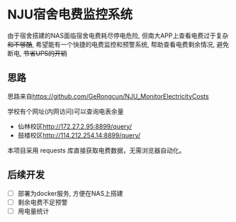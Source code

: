 # NJU宿舍电费监控系统
由于宿舍搭建的NAS面临宿舍电费耗尽停电危险, 但南大APP上查看电费过于复杂~~和不够酷~~, 希望能有一个快捷的电费监控和预警系统, 帮助查看电费剩余情况, 避免断电, ~~节省UPS的开销~~

## 思路

思路来自<https://github.com/GeRongcun/NJU_MonitorElectricityCosts>


学校有个网址(内网访问)可以查询电表余量
- 仙林校区<http://172.27.2.95:8899/query/>
- 鼓楼校区<http://114.212.254.14:8899/query/>

本项目采用 requests 库直接获取电费数据，无需浏览器自动化。

## 后续开发
- [ ] 部署为docker服务, 方便在NAS上搭建
- [ ] 剩余电费不足预警
- [ ] 用电量统计